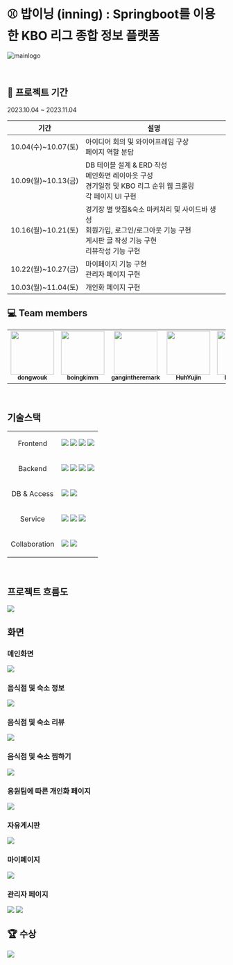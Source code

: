 # ⚾️ 밥이닝 (inning) : Springboot를 이용한 KBO 리그 종합 정보 플랫폼
![mainlogo](https://github.com/gangintheremark/bap_inning/assets/81904943/94fa2081-c814-488f-a374-515e4bef8ca3)

<br>

## 📆 프로젝트 기간

2023.10.04 ~ 2023.11.04

| 기간                | 설명                                                         |
| ------------------- | ------------------------------------------------------------ |
| 10.04(수)~10.07(토) | 아이디어 회의 및 와이어프레임 구상<br>  페이지 역할 분담                        |
| 10.09(월)~10.13(금) | DB 테이블 설계 & ERD 작성<br> 메인화면 레이아웃 구성<br> 경기일정 및 KBO 리그 순위 웹 크롤링<br>각 페이지 UI 구현                                  |
| 10.16(월)~10.21(토) | 경기장 별 맛집&숙소 마커처리 및 사이드바 생성<br>회원가입, 로그인/로그아웃 기능 구현<br>게시판 글 작성 기능 구현<br> 리뷰작성 기능 구현   |
| 10.22(월)~10.27(금) | 마이페이지 기능 구현<br> 관리자 페이지 구현<br> |
| 10.03(월)~11.04(토) | 개인화 페이지 구현  |

## 💻 Team members  

<table>
  <tr>
    <td align="center"><a href="https://github.com/dongwouk"><img src="https://avatars.githubusercontent.com/u/129401432?v=4" width="100px;" a><br><sub><b>dongwouk</sub></a></td>
    <td align="center"><a href="https://github.com/boingkimm"><img src="https://avatars.githubusercontent.com/u/138134826?v=4" width="100px;"/><br><sub><b>boingkimm</b></sub></a></td>
    <td align="center"><a href="https://github.com/gangintheremark"><img src="https://avatars.githubusercontent.com/u/81904943?v=4" width="100px;"/><br><sub><b>gangintheremark</b></sub></td>
    <td align="center"><a href="https://github.com/HuhYujin"><img src="https://avatars.githubusercontent.com/u/138845035?v=4" width="100px;"/><br><sub><b>HuhYujin</b></sub></a></td>
    <td align="center"><a href="https://github.com/Hyejinee9"><img src="https://avatars.githubusercontent.com/u/138734570?v=4" width="100px;" /><br><sub><b>Hyejinee9</b></sub></a></td>
  </tr>
</table>
<br>

## 기술스택

<table>
    <tbody>
        <tr>
            <td>
                  <p align=center>Frontend</p>
            </td>
            <td>
                 <img src="https://img.shields.io/badge/HTML5-E34F26?logo=html5&logoColor=ffffff">
                <img src="https://img.shields.io/badge/CSS3-1572B6?logo=css3&logoColor=ffffff">
                <img src="https://img.shields.io/badge/javascript-F7DF1E?logo=javascript&logoColor=ffffff">
                <img src="https://img.shields.io/badge/jQuery-0769AD?logo=jQuery&logoColor=ffffff">
            </td>
        </tr>
        <tr>
            <td>
                <p align=center>Backend</p>
            </td>
            <td>
                <img src="https://img.shields.io/badge/springboot-6DB33F?logo=springboot&logoColor=ffffff">
                <img src="https://img.shields.io/badge/springsecurity-6DB33F?logo=springsecurity&logoColor=ffffff">
                <img src="https://img.shields.io/badge/Apache Tomcat-F8DC75?logo=apachetomcat&logoColor=ffffff">
                <img src="https://img.shields.io/badge/maven-C71A36?logo=apachemaven&logoColor=ffffff">
            </td>
        </tr>
                <tr>
            <td>
                <p align=center>DB & Access</p>
            </td>
            <td>
                <img src="https://img.shields.io/badge/oracle-F80000?logo=oracle&logoColor=ffffff">
                <img src="https://img.shields.io/badge/MyBatis-000000">  
            </td>
        </tr>
        <tr>
            <td>
                <p align=center>Service</p>
            </td>
            <td>
                <img src="https://img.shields.io/badge/Google Maps API-4285F4?logo=googlemaps&logoColor=ffffff">  
                <img src="https://img.shields.io/badge/Amazon S3-569A31?logo=amazons3&logoColor=ffffff">  
                <img src="https://img.shields.io/badge/Naver Cloud Platform-03C75A?logo=naver&logoColor=ffffff">  
            </td>
        </tr>
        <tr>
            <td>
                <p align=center>Collaboration</p>
            </td>
            <td>
                <img src="https://img.shields.io/badge/Notion-000000?logo=Notion">
                <img src="https://img.shields.io/badge/Slack-4A154B?logo=Slack&logoColor=ffffff">
            </td>
        </tr>
    </tbody>
</table>
<br>

## 프로젝트 흐름도
![](https://velog.velcdn.com/images/gangintheremark/post/659d9767-5c41-45da-b749-13cb53687318/image.png)


## 화면 
### 메인화면
![](https://velog.velcdn.com/images/gangintheremark/post/1a0f8d3e-cd58-4053-a1a3-1bb4edd576bd/image.gif)

### 음식점 및 숙소 정보 
![](https://velog.velcdn.com/images/gangintheremark/post/6ff17d01-2f4e-42d2-8f9f-f9942eac515b/image.gif)

### 음식점 및 숙소 리뷰
![](https://velog.velcdn.com/images/gangintheremark/post/4cb7cc62-7b3b-4014-9910-6a15816ec407/image.gif)

### 음식점 및 숙소 찜하기
![](https://velog.velcdn.com/images/gangintheremark/post/47cb192f-087d-43c1-8c9e-06a314295b93/image.gif)

### 응원팀에 따른 개인화 페이지 
![](https://velog.velcdn.com/images/gangintheremark/post/90f0005b-bdb8-4957-a1f4-6b1ecde40241/image.gif)

### 자유게시판
![](https://velog.velcdn.com/images/gangintheremark/post/856e2ee9-21b4-44c3-a6bf-279f8b14cf6b/image.gif)

### 마이페이지
![](https://velog.velcdn.com/images/gangintheremark/post/20b0d025-2619-4b3c-8f0d-80adc3177fe0/image.gif)

### 관리자 페이지
![](https://velog.velcdn.com/images/gangintheremark/post/444f5700-aa49-43ef-8942-0df0e4277f94/image.gif)
![](https://velog.velcdn.com/images/gangintheremark/post/33a67e5d-ee10-4690-8f66-d747e1bfa55f/image.gif)

## 🏆 수상 
![](https://velog.velcdn.com/images/gangintheremark/post/da0c7a50-b8f2-411a-8e6b-4429e58538f9/image.jpg)
